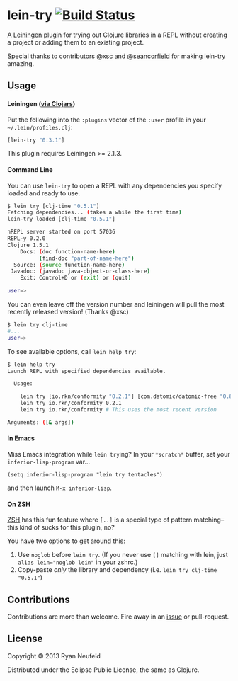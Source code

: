 # lein-try [![Build Status](https://travis-ci.org/rkneufeld/lein-try.png)](https://travis-ci.org/rkneufeld/lein-try)

A [Leiningen](https://github.com/technomancy/leiningen) plugin for trying out
Clojure libraries in a REPL without creating a project or adding them to an existing
project.

Special thanks to contributors [@xsc](https://github.com/xsc) and [@seancorfield](https://github.com/seancorfield) for making lein-try amazing.
## Usage

#### Leiningen ([via Clojars](https://clojars.org/lein-try))

Put the following into the `:plugins` vector of the `:user` profile in your `~/.lein/profiles.clj`:

```clojure
[lein-try "0.3.1"]
```

This plugin requires Leiningen >= 2.1.3.

#### Command Line

You can use `lein-try` to open a REPL with any dependencies you specify loaded and ready to use.

```bash
$ lein try [clj-time "0.5.1"]
Fetching dependencies... (takes a while the first time)
lein-try loaded [clj-time "0.5.1"]

nREPL server started on port 57036
REPL-y 0.2.0
Clojure 1.5.1
    Docs: (doc function-name-here)
          (find-doc "part-of-name-here")
  Source: (source function-name-here)
 Javadoc: (javadoc java-object-or-class-here)
    Exit: Control+D or (exit) or (quit)

user=>
```

You can even leave off the version number and leiningen will pull the most recently released version! (Thanks @xsc)

```bash
$ lein try clj-time
#...
user=>
```

To see available options, call `lein help try`:

```bash
$ lein help try
Launch REPL with specified dependencies available.

  Usage:

    lein try [io.rkn/conformity "0.2.1"] [com.datomic/datomic-free "0.8.4020.26"]
    lein try io.rkn/conformity 0.2.1
    lein try io.rkn/conformity # This uses the most recent version

Arguments: ([& args])
```

#### In Emacs

Miss Emacs integration while `lein try`ing? In your `*scratch*` buffer, set your `inferior-lisp-program` var...

`(setq inferior-lisp-program "lein try tentacles")`

and then launch `M-x inferior-lisp`.

#### On ZSH

[ZSH](zsh.org) has this fun feature where `[..]` is a special type of pattern matching–this kind of sucks for this plugin, no?

You have two options to get around this:

1. Use `noglob` before `lein try`. (If you never use `[]` matching with lein, just `alias lein="noglob lein"` in your zshrc.)
2. Copy-paste *only* the library and dependency (i.e. `lein try clj-time "0.5.1"`)

## Contributions

Contributions are more than welcome. Fire away in an [issue](../../issues/new) or pull-request.

## License

Copyright &copy; 2013 Ryan Neufeld

Distributed under the Eclipse Public License, the same as Clojure.

